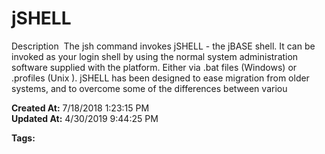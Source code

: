 # jSHELL

Description  The jsh command invokes jSHELL - the jBASE shell. It can be invoked as your login shell by using the normal system administration software supplied with the platform. Either via .bat files (Windows) or .profiles (Unix ). jSHELL has been designed to ease migration from older systems, and to overcome some of the differences between variou  

**Created At:** 7/18/2018 1:23:15 PM  
**Updated At:** 4/30/2019 9:44:25 PM  

**Tags:**
<badge text='commands' vertical='middle' />
<badge text='jshell' vertical='middle' />
<badge text='shell' vertical='middle' />
